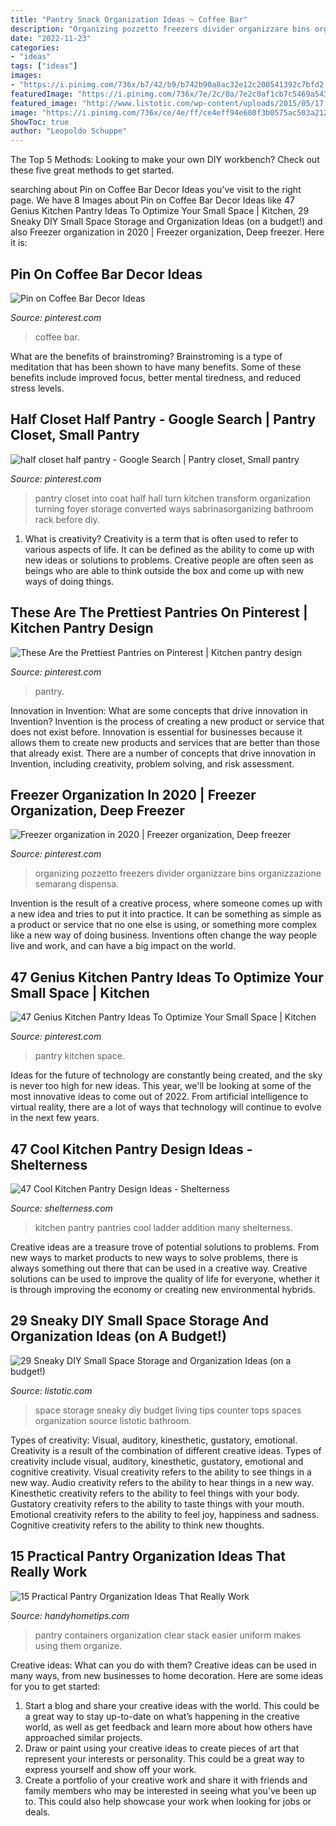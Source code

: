 ```yaml
---
title: "Pantry Snack Organization Ideas ~ Coffee Bar"
description: "Organizing pozzetto freezers divider organizzare bins organizzazione semarang dispensa"
date: "2022-11-23"
categories:
- "ideas"
tags: ["ideas"]
images:
- "https://i.pinimg.com/736x/b7/42/b9/b742b90a8ac32e12c200541392c7bfd2.jpg"
featuredImage: "https://i.pinimg.com/736x/7e/2c/0a/7e2c0af1cb7c5469a543f83a4e54323e.jpg"
featured_image: "http://www.listotic.com/wp-content/uploads/2015/05/17.-Use-tiered-storage-for-small-counter-tops-29-Sneaky-Tips-For-Small-Space-Living.jpg"
image: "https://i.pinimg.com/736x/ce/4e/ff/ce4eff94e608f3b0575ac503a212220d--pantry-organization-pantry-ideas.jpg"
ShowToc: true
author: "Leopoldo Schuppe"
---
```



The Top 5 Methods:
Looking to make your own DIY workbench? Check out these five great methods to get started.

	

		
searching about Pin on Coffee Bar Decor Ideas you've visit to the right page. We have 8 Images about Pin on Coffee Bar Decor Ideas like 47 Genius Kitchen Pantry Ideas To Optimize Your Small Space | Kitchen, 29 Sneaky DIY Small Space Storage and Organization Ideas (on a budget!) and also Freezer organization in 2020 | Freezer organization, Deep freezer. Here it is:
		
    
## Pin On Coffee Bar Decor Ideas

<img loading=lazy src="https://i.pinimg.com/736x/af/02/e5/af02e5bbbee237de5829f6cb95f5c5ce.jpg" onerror="this.onerror=null;this.src='https://tse1.mm.bing.net/th?id=OIP.bDe8wqLxsk9EjjkGdH5m5AHaLH&amp;pid=15.1';" alt="Pin on Coffee Bar Decor Ideas">

_Source: pinterest.com_

>coffee bar. 

	

What are the benefits of brainstroming?
Brainstroming is a type of meditation that has been shown to have many benefits. Some of these benefits include improved focus, better mental tiredness, and reduced stress levels.

    
## Half Closet Half Pantry - Google Search | Pantry Closet, Small Pantry

<img loading=lazy src="https://i.pinimg.com/736x/ce/4e/ff/ce4eff94e608f3b0575ac503a212220d--pantry-organization-pantry-ideas.jpg" onerror="this.onerror=null;this.src='https://tse2.mm.bing.net/th?id=OIP.UNS2dlR_gMrWGHlW38fL2gHaJ3&amp;pid=15.1';" alt="half closet half pantry - Google Search | Pantry closet, Small pantry">

_Source: pinterest.com_

>pantry closet into coat half hall turn kitchen transform organization turning foyer storage converted ways sabrinasorganizing bathroom rack before diy. 

	

1. What is creativity?
Creativity is a term that is often used to refer to various aspects of life. It can be defined as the ability to come up with new ideas or solutions to problems. Creative people are often seen as beings who are able to think outside the box and come up with new ways of doing things.

    
## These Are The Prettiest Pantries On Pinterest | Kitchen Pantry Design

<img loading=lazy src="https://i.pinimg.com/736x/79/ba/2f/79ba2f14f0610fe011337dbe2a5d083a.jpg" onerror="this.onerror=null;this.src='https://tse3.mm.bing.net/th?id=OIP.jv4IgJcJy0hKkxioeyL64AHaK4&amp;pid=15.1';" alt="These Are the Prettiest Pantries on Pinterest | Kitchen pantry design">

_Source: pinterest.com_

>pantry. 

	

Innovation in Invention: What are some concepts that drive innovation in Invention?
Invention is the process of creating a new product or service that does not exist before. Innovation is essential for businesses because it allows them to create new products and services that are better than those that already exist. There are a number of concepts that drive innovation in Invention, including creativity, problem solving, and risk assessment.

    
## Freezer Organization In 2020 | Freezer Organization, Deep Freezer

<img loading=lazy src="https://i.pinimg.com/736x/b7/42/b9/b742b90a8ac32e12c200541392c7bfd2.jpg" onerror="this.onerror=null;this.src='https://tse2.mm.bing.net/th?id=OIP.jbnR8vkIsJatrkyn3L1PTAAAAA&amp;pid=15.1';" alt="Freezer organization in 2020 | Freezer organization, Deep freezer">

_Source: pinterest.com_

>organizing pozzetto freezers divider organizzare bins organizzazione semarang dispensa. 

	

Invention is the result of a creative process, where someone comes up with a new idea and tries to put it into practice. It can be something as simple as a product or service that no one else is using, or something more complex like a new way of doing business. Inventions often change the way people live and work, and can have a big impact on the world.

    
## 47 Genius Kitchen Pantry Ideas To Optimize Your Small Space | Kitchen

<img loading=lazy src="https://i.pinimg.com/736x/7e/2c/0a/7e2c0af1cb7c5469a543f83a4e54323e.jpg" onerror="this.onerror=null;this.src='https://tse1.mm.bing.net/th?id=OIP.ItXluMwiug1JKa_b9BNvjQHaLK&amp;pid=15.1';" alt="47 Genius Kitchen Pantry Ideas To Optimize Your Small Space | Kitchen">

_Source: pinterest.com_

>pantry kitchen space. 

	

Ideas for the future of technology are constantly being created, and the sky is never too high for new ideas. This year, we'll be looking at some of the most innovative ideas to come out of 2022. From artificial intelligence to virtual reality, there are a lot of ways that technology will continue to evolve in the next few years.

    
## 47 Cool Kitchen Pantry Design Ideas - Shelterness

<img loading=lazy src="https://i.shelterness.com/2011/07/ladder-is-a-great-addition-to-many-kitchen-pantries.jpg" onerror="this.onerror=null;this.src='https://tse4.mm.bing.net/th?id=OIP.r5C8xteZqVTXRdMTD6FvCwHaLH&amp;pid=15.1';" alt="47 Cool Kitchen Pantry Design Ideas - Shelterness">

_Source: shelterness.com_

>kitchen pantry pantries cool ladder addition many shelterness. 

	

Creative ideas are a treasure trove of potential solutions to problems. From new ways to market products to new ways to solve problems, there is always something out there that can be used in a creative way. Creative solutions can be used to improve the quality of life for everyone, whether it is through improving the economy or creating new environmental hybrids.

    
## 29 Sneaky DIY Small Space Storage And Organization Ideas (on A Budget!)

<img loading=lazy src="http://www.listotic.com/wp-content/uploads/2015/05/17.-Use-tiered-storage-for-small-counter-tops-29-Sneaky-Tips-For-Small-Space-Living.jpg" onerror="this.onerror=null;this.src='https://tse2.mm.bing.net/th?id=OIP.D8Ka1VoRjc0C2aby4YuSYQHaLH&amp;pid=15.1';" alt="29 Sneaky DIY Small Space Storage and Organization Ideas (on a budget!)">

_Source: listotic.com_

>space storage sneaky diy budget living tips counter tops spaces organization source listotic bathroom. 

	

Types of creativity: Visual, auditory, kinesthetic, gustatory, emotional.
Creativity is a result of the combination of different creative ideas. Types of creativity include visual, auditory, kinesthetic, gustatory, emotional and cognitive creativity. Visual creativity refers to the ability to see things in a new way. Audio creativity refers to the ability to hear things in a new way. Kinesthetic creativity refers to the ability to feel things with your body. Gustatory creativity refers to the ability to taste things with your mouth. Emotional creativity refers to the ability to feel joy, happiness and sadness. Cognitive creativity refers to the ability to think new thoughts.

    
## 15 Practical Pantry Organization Ideas That Really Work

<img loading=lazy src="http://handyhometips.com/wp-content/uploads/2017/02/Clear-Containers.jpg" onerror="this.onerror=null;this.src='https://tse1.mm.bing.net/th?id=OIP.THvOsFm04lmxYel3Tg-dxgHaLI&amp;pid=15.1';" alt="15 Practical Pantry Organization Ideas That Really Work">

_Source: handyhometips.com_

>pantry containers organization clear stack easier uniform makes using them organize. 

	

Creative ideas: What can you do with them?
Creative ideas can be used in many ways, from new businesses to home decoration. Here are some ideas for you to get started: 
1. Start a blog and share your creative ideas with the world. This could be a great way to stay up-to-date on what’s happening in the creative world, as well as get feedback and learn more about how others have approached similar projects. 
2. Draw or paint using your creative ideas to create pieces of art that represent your interests or personality. This could be a great way to express yourself and show off your work. 
3. Create a portfolio of your creative work and share it with friends and family members who may be interested in seeing what you’ve been up to. This could also help showcase your work when looking for jobs or deals. 

